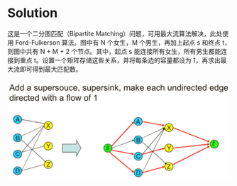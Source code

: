 # Solution

这是一个二分图匹配（Bipartite Matching）问题，可用最大流算法解决，此处使用 Ford-Fulkerson 算法。图中有 N 个女生，M 个男生，再加上起点 s 和终点 t，则图中共有 N + M + 2 个节点。其中，起点 s 能连接所有女生，所有男生都能连接到重点 t。设置一个矩阵存储这些关系，并将每条边的容量都设为 1，再求出最大流即可得到最大匹配数。

![graph](./graph.jpg)
